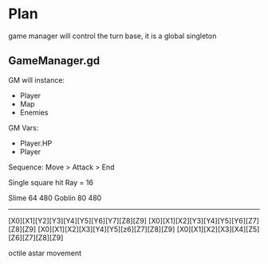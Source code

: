 

# Plan

game manager will control the turn base, it is a global singleton

## GameManager.gd
GM will instance:
- Player
- Map
- Enemies

GM Vars:
- Player.HP
- Player


Sequence:
Move > Attack > End


Single square hit Ray = 16


Slime 64 480
Goblin 80 480

---






[X0][X1][Y2][Y3][Y4][Y5][Y6][Y7][Z8][Z9]
[X0][X1][X2][Y3][Y4][Y5][Y6][Z7][Z8][Z9]
[X0][X1][X2][X3][Y4][Y5][z6][Z7][Z8][Z9]
[X0][X1][X2][X3][X4][Z5][Z6][Z7][Z8][Z9]


 
octile astar movement
